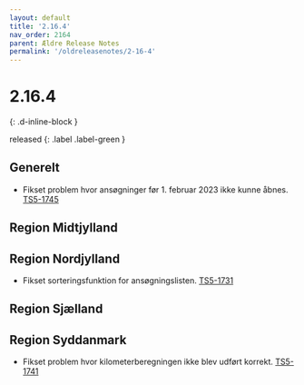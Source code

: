 ```yaml
---
layout: default
title: '2.16.4'
nav_order: 2164
parent: Ældre Release Notes
permalink: '/oldreleasenotes/2-16-4'
---
```


# 2.16.4
{: .d-inline-block }

released 
{: .label .label-green }

## Generelt
- Fikset problem hvor ansøgninger før 1. februar 2023 ikke kunne åbnes. [TS5-1745](https://sd.trifork.com/projects/TS5/queues/custom/95/TS5-1745)

## Region Midtjylland

## Region Nordjylland
- Fikset sorteringsfunktion for ansøgningslisten. [TS5-1731](https://sd.trifork.com/projects/TS5/queues/custom/95/TS5-1731)

## Region Sjælland

## Region Syddanmark

- Fikset problem hvor kilometerberegningen ikke blev udført korrekt. [TS5-1741](https://sd.trifork.com/projects/TS5/queues/custom/95/TS5-1741)
